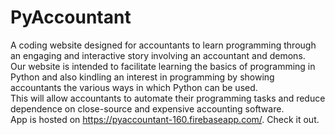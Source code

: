 # PyAccountant 
A coding website designed for accountants to learn programming through an engaging and interactive story involving an accountant and demons. \
Our website is intended to facilitate learning the basics of programming in Python and also kindling an interest in programming by showing accountants the various ways in which Python can be used. \
This will allow accountants to automate their programming tasks and reduce dependence on close-source and expensive accounting software.\
App is hosted on https://pyaccountant-160.firebaseapp.com/. Check it out.

